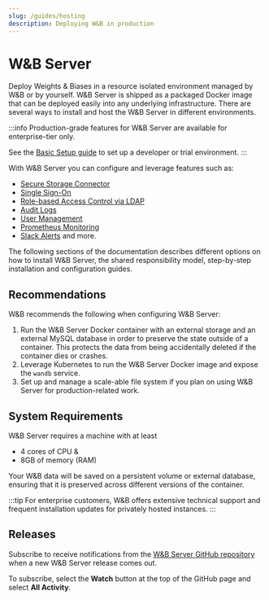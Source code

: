 ```yaml
---
slug: /guides/hosting
description: Deploying W&B in production
---
```


# W&B Server

Deploy Weights & Biases in a resource isolated environment managed by W&B or by yourself. W&B Server is shipped as a packaged Docker image that can be deployed easily into any underlying infrastructure. There are several ways to install and host the W&B Server in different environments.

:::info
Production-grade features for W&B Server are available for enterprise-tier only.

See the [Basic Setup guide](/guides/hosting/how-to-guides/basic-setup) to set up a developer or trial environment.
:::

With W&B Server you can configure and leverage features such as:

- [Secure Storage Connector](/guides/hosting/secure-storage-connector)
- [Single Sign-On](/guides/hosting/sso)
- [Role-based Access Control via LDAP](/guides/hosting/ldap)
- [Audit Logs](/guides/hosting/audit-logging)
- [User Management](/guides/hosting/manage-users)
- [Prometheus Monitoring](/guides/hosting/prometheus-logging)
- [Slack Alerts](/guides/hosting/slack-alerts) and more.

The following sections of the documentation describes different options on how to install W&B Server, the shared responsibility model, step-by-step installation and configuration guides.

## Recommendations

W&B recommends the following when configuring W&B Server:

1. Run the W&B Server Docker container with an external storage and an external MySQL database in order to preserve the state outside of a container. This protects the data from being accidentally deleted if the container dies or crashes.
2. Leverage Kubernetes to run the W&B Server Docker image and expose the `wandb` service.
3. Set up and manage a scale-able file system if you plan on using W&B Server for production-related work.

## System Requirements

W&B Server requires a machine with at least

- 4 cores of CPU &
- 8GB of memory (RAM)

Your W&B data will be saved on a persistent volume or external database, ensuring that it is preserved across different versions of the container.

:::tip
For enterprise customers, W&B offers extensive technical support and frequent installation updates for privately hosted instances.
:::

## Releases

Subscribe to receive notifications from the [W&B Server GitHub repository](https://github.com/wandb/server/releases) when a new W&B Server release comes out.

To subscribe, select the **Watch** button at the top of the GitHub page and select **All Activity**.
